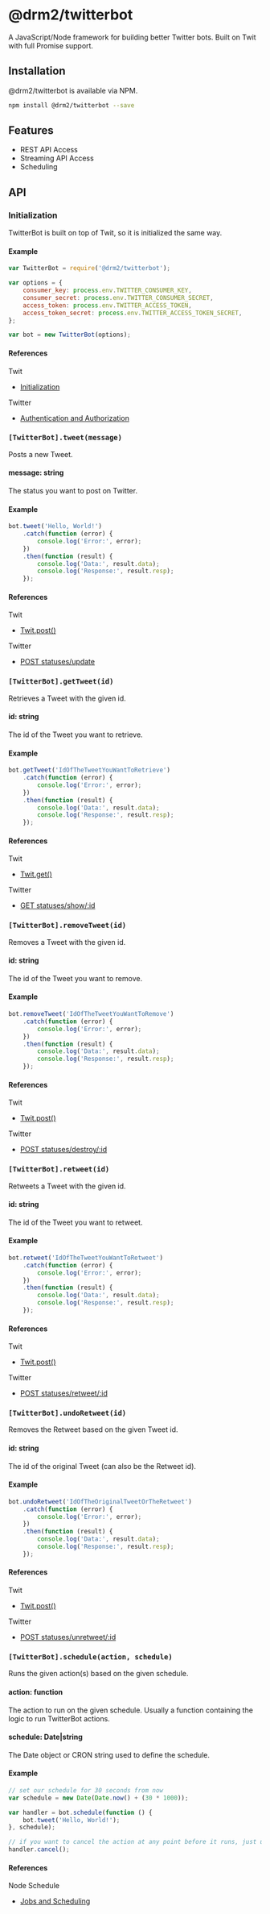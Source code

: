 # @drm2/twitterbot

A JavaScript/Node framework for building better Twitter bots. Built on Twit with full Promise support.

## Installation

@drm2/twitterbot is available via NPM.

```bash
npm install @drm2/twitterbot --save
```

## Features

- REST API Access
- Streaming API Access
- Scheduling

## API

### Initialization

TwitterBot is built on top of Twit, so it is initialized the same way.

#### Example

```javascript
var TwitterBot = require('@drm2/twitterbot');

var options = {
    consumer_key: process.env.TWITTER_CONSUMER_KEY,
    consumer_secret: process.env.TWITTER_CONSUMER_SECRET,
    access_token: process.env.TWITTER_ACCESS_TOKEN,
    access_token_secret: process.env.TWITTER_ACCESS_TOKEN_SECRET,
};

var bot = new TwitterBot(options);
```

#### References

Twit

- [Initialization](https://github.com/ttezel/twit/blob/master/README.md#var-t--new-twitconfig)

Twitter

- [Authentication and Authorization](https://dev.twitter.com/oauth/overview/application-owner-access-tokens)

### `[TwitterBot].tweet(message)`

Posts a new Tweet.

#### message: string

The status you want to post on Twitter.

#### Example

```javascript
bot.tweet('Hello, World!')
    .catch(function (error) {
        console.log('Error:', error);
    })
    .then(function (result) {
        console.log('Data:', result.data);
        console.log('Response:', result.resp);
    });
```

#### References

Twit

- [Twit.post()](https://github.com/ttezel/twit/blob/master/README.md#tpostpath-params-callback)

Twitter

- [POST statuses/update](https://dev.twitter.com/rest/reference/post/statuses/update)

### `[TwitterBot].getTweet(id)`

Retrieves a Tweet with the given id.

#### id: string

The id of the Tweet you want to retrieve.

#### Example

```javascript
bot.getTweet('IdOfTheTweetYouWantToRetrieve')
    .catch(function (error) {
        console.log('Error:', error);
    })
    .then(function (result) {
        console.log('Data:', result.data);
        console.log('Response:', result.resp);
    });
```

#### References

Twit

- [Twit.get()](https://github.com/ttezel/twit/blob/master/README.md#tgetpath-params-callback)

Twitter

- [GET statuses/show/:id](https://dev.twitter.com/rest/reference/get/statuses/show/%3Aid)

### `[TwitterBot].removeTweet(id)`

Removes a Tweet with the given id.

#### id: string

The id of the Tweet you want to remove.

#### Example

```javascript
bot.removeTweet('IdOfTheTweetYouWantToRemove')
    .catch(function (error) {
        console.log('Error:', error);
    })
    .then(function (result) {
        console.log('Data:', result.data);
        console.log('Response:', result.resp);
    });
```

#### References

Twit

- [Twit.post()](https://github.com/ttezel/twit/blob/master/README.md#tpostpath-params-callback)

Twitter

- [POST statuses/destroy/:id](https://dev.twitter.com/rest/reference/post/statuses/destroy/%3Aid)

### `[TwitterBot].retweet(id)`

Retweets a Tweet with the given id.

#### id: string

The id of the Tweet you want to retweet.

#### Example

```javascript
bot.retweet('IdOfTheTweetYouWantToRetweet')
    .catch(function (error) {
        console.log('Error:', error);
    })
    .then(function (result) {
        console.log('Data:', result.data);
        console.log('Response:', result.resp);
    });
```

#### References

Twit

- [Twit.post()](https://github.com/ttezel/twit/blob/master/README.md#tpostpath-params-callback)

Twitter

- [POST statuses/retweet/:id](https://dev.twitter.com/rest/reference/post/statuses/retweet/%3Aid)

### `[TwitterBot].undoRetweet(id)`

Removes the Retweet based on the given Tweet id.

#### id: string

The id of the original Tweet (can also be the Retweet id).

#### Example

```javascript
bot.undoRetweet('IdOfTheOriginalTweetOrTheRetweet')
    .catch(function (error) {
        console.log('Error:', error);
    })
    .then(function (result) {
        console.log('Data:', result.data);
        console.log('Response:', result.resp);
    });
```

#### References

Twit

- [Twit.post()](https://github.com/ttezel/twit/blob/master/README.md#tpostpath-params-callback)

Twitter

- [POST statuses/unretweet/:id](https://dev.twitter.com/rest/reference/post/statuses/unretweet/%3Aid)

### `[TwitterBot].schedule(action, schedule)`

Runs the given action(s) based on the given schedule.

#### action: function

The action to run on the given schedule. Usually a function containing the logic to run TwitterBot actions.

#### schedule: Date|string

The Date object or CRON string used to define the schedule.

#### Example

```javascript
// set our schedule for 30 seconds from now
var schedule = new Date(Date.now() + (30 * 1000));

var handler = bot.schedule(function () {
    bot.tweet('Hello, World!');
}, schedule);

// if you want to cancel the action at any point before it runs, just use the handler
handler.cancel();
```

#### References

Node Schedule

- [Jobs and Scheduling](https://github.com/node-schedule/node-schedule#jobs-and-scheduling)

